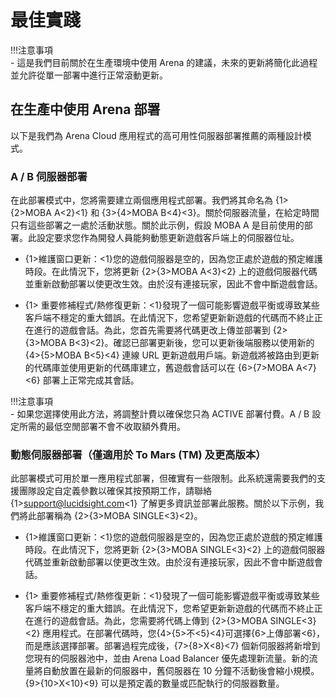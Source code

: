 # 最佳實踐

!!!注意事項   
    \- 這是我們目前關於在生產環境中使用 Arena 的建議，未來的更新將簡化此過程並允許從單一部署中進行正常滾動更新。

## 在生產中使用 Arena 部署
以下是我們為 Arena Cloud 應用程式的高可用性伺服器部署推薦的兩種設計模式。

### A / B 伺服器部署
在此部署模式中，您將需要建立兩個應用程式部署。我們將其命名為 {1>{2>MOBA A<2}<1} 和 {3>{4>MOBA B<4}<3}。關於伺服器流量，在給定時間只有這些部署之一處於活動狀態。關於此示例，假設 MOBA A 是目前使用的部署。此設定要求您作為開發人員能夠動態更新遊戲客戶端上的伺服器位址。

- {1>維護窗口更新：<1}您的遊戲伺服器是空的，因為您正處於遊戲的預定維護時段。在此情況下，您將更新 {2>{3>MOBA A<3}<2} 上的遊戲伺服器代碼並重新啟動部署以使更改生效。由於沒有連接玩家，因此不會中斷遊戲會話。  

- {1> 重要修補程式/熱修復更新：<1}發現了一個可能影響遊戲平衡或導致某些客戶端不穩定的重大錯誤。在此情況下，您希望更新新遊戲的代碼而不終止正在進行的遊戲會話。為此，您首先需要將代碼更改上傳並部署到 {2>{3>MOBA B<3}<2}。確認已部署更新後，您可以更新後端服務以使用新的 {4>{5>MOBA B<5}<4} 連線 URL 更新遊戲用戶端。新遊戲將被路由到更新的代碼庫並使用更新的代碼庫建立，舊遊戲會話可以在 {6>{7>MOBA A<7}<6} 部署上正常完成其會話。

!!!注意事項   
    \- 如果您選擇使用此方法，將調整計費以確保您只為 ACTIVE 部署付費。A / B 設定所需的最低空閒部署不會不收取額外費用。


### 動態伺服器部署（僅適用於 To Mars (TM) 及更高版本）
此部署模式可用於單一應用程式部署，但確實有一些限制。此系統還需要我們的支援團隊設定自定義參數以確保其按預期工作，請聯絡 {1>support@lucidsight.com<1} 了解更多資訊並部署此服務。關於以下示例，我們將此部署稱為 {2>{3>MOBA SINGLE<3}<2}。

- {1>維護窗口更新：<1}您的遊戲伺服器是空的，因為您正處於遊戲的預定維護時段。在此情況下，您將更新 {2>{3>MOBA SINGLE<3}<2} 上的遊戲伺服器代碼並重新啟動部署以使更改生效。由於沒有連接玩家，因此不會中斷遊戲會話。  

- {1> 重要修補程式/熱修復更新：<1}發現了一個可能影響遊戲平衡或導致某些客戶端不穩定的重大錯誤。在此情況下，您希望更新新遊戲的代碼而不終止正在進行的遊戲會話。為此，您需要將代碼上傳到 {2>{3>MOBA SINGLE<3}<2} 應用程式。在部署代碼時，您{4>{5>不<5}<4}可選擇{6>上傳部署<6}，而是應該選擇部署。部署過程完成後，{7>{8>X<8}<7} 個新伺服器將新增到您現有的伺服器池中，並由 Arena Load Balancer 優先處理新流量。新的流量將自動放置在最新的伺服器中，舊伺服器在 10 分鐘不活動後會縮小規模。{9>{10>X<10}<9} 可以是預定義的數量或匹配執行的伺服器數量。


